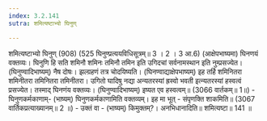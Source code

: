```yaml
---
index: 3.2.141
sutra: शमित्यष्टाभ्यो घिनुण्

---
```

शमित्यष्टाभ्यो घिनुण् (908) (525 घिनुण्प्रत्ययविधिसूत्रम्॥ 3 । 2 । 3 आ.6) (आक्षेपभाष्यमा) घिनणयं वक्तव्यः। घिनुणि हि सति शमिनौ शमिनः तमिनौ तमिन इति उगिदचां सर्वनामस्थान इति नुम्प्रसज्येत। (घिनुण्वादिभाष्यम्) नैष दोषः। झल्ग्रहणं तत्र चोदयिष्यति। (घिनण्वाद्याक्षेपभाष्यम्) इह तर्हि शमिनितरा शमिनीतरा तमिनितरा तमिनीतरा। उगितो घादिषु नद्या अन्यतरस्यां ह्रस्वो भवती इत्न्यतरस्यां हस्वत्वं प्रसज्येत। तस्माद् घिनणंय वक्तव्यः। (घिनुण्वादिभाष्यम्) इष्यत एव हस्वत्वम्॥ (3066 वार्तकम्॥ 1॥) - घिनुणकर्मकाणाम्- (भाष्यम्) घिनुणकर्मकाणामिति वक्तव्यम्। इह मा भूत् - संपृणक्ति शाकमिति॥ (3067 वार्तिकप्रत्याख्यानम्॥ 2 ॥) - उक्तं वा - (भाष्यम्) किमुक्तम्?। अनभिधानादिति॥ शमित्यष्टा॥ 141 ॥
